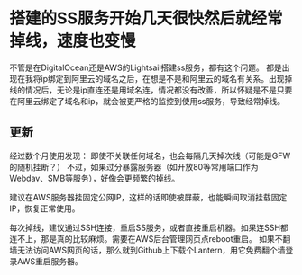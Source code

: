 # 搭建的SS服务开始几天很快然后就经常掉线，速度也变慢
不管是在DigitalOcean还是AWS的Lightsail搭建ss服务，都有这个问题。
都是出现在我将ip绑定到阿里云的域名之后，在想是不是和阿里云的域名有关系。出现掉线的情况后，无论是ip直连还是用域名连，情况都没有改善，所以怀疑是不是只要在阿里云绑定了域名和ip，就会被更严格的监控到使用ss服务，导致经常掉线。

## 更新
经过数个月使用发现：
即使不关联任何域名，也会每隔几天掉次线（可能是GFW的随机挂断？）
不过，如果过分暴露服务器（如开放80等常用端口作为Webdav、SMB等服务），好像会更频繁的掉线。

建议在AWS服务器挂固定公网IP，这样的话即使被屏蔽，也能瞬间取消挂载固定IP，恢复正常使用。

每次掉线，建议通过SSH连接，重启SS服务，或者直接重启机器。如果连SSH都连不上，那是真的比较麻烦。需要在AWS后台管理网页点reboot重启。
如果不翻墙无法访问AWS网页的话，那么就到Github上下载个Lantern，用它免费翻个墙登录AWS重启服务器。


